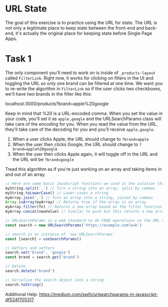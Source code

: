 # URL State

The goal of this exercise is to practice using the URL for state. The URL is not only a legitimate place to keep state between the front-end and back-end, it's actually the original place for keeping state before Single Page Apps.

# Task 1

The only component you'll need to work on is inside of `_products-layout` called `FilterLink`. Right now, it works for clicking on filters in the UI and toggling the URL so only one brand can be filtered at one time. We want you to re-write the algorithm in `FilterLink` so if the user clicks two checkboxes, we'll have two brands in the filter like this:

localhost:3000/products?brand=apple%20google

Keep in mind that %20 is a URL-encoded comma. When you set the value in your code, you'll set it as `apple,google` and the URLSearchParams class will take care of the encoding for you. When you read the value from the URL, they'll take care of the decoding for you and you'll receive `apple,google`.

1. When a user clicks Apple, the URL should change to `?brand=apple`
2. When the user then clicks Google, the URL should change to `?brand=apple%20google`
3. When the user then clicks Apple again, it will toggle off in the URL and the URL will be `?brand=google`

Tread this algorithm as if you're just working on an array and taking items in and out of an array.

```js
// Here are some basic JavaScript functions we used in the solution that you might need:
myString.split(',') // Turn a string into an array, split by commas
myString.toLowerCase() // Lower-cases a string
myArray.join(',') // Turn an array into a string, joined by commas
Array.isArray(myArray) // Returns true if the array is an array
myArray.filter(fn) // Returns a new array based on the filter function. See https://developer.mozilla.org/en-US/docs/Web/JavaScript/Reference/Global_Objects/Array/filter
myArray.concat(newValue) // Similar to push but this returns a new array with the value added

// URLSearchParams is a web standard to do CRUD operations on the URL search params
const search = new URLSearchParams('https://example.com?a=b')

// search is an instance of `new URLSearchParams`
const [search] = useSearchParams()

// Getters and setters
search.set('brand', 'google')
const brand = search.get('brand')

// Delete
search.delete('brand')

// Serialize the search object into a string
search.toString()
```

Additional Help:
https://medium.com/swlh/urlsearchparams-in-javascript-df524f705317

